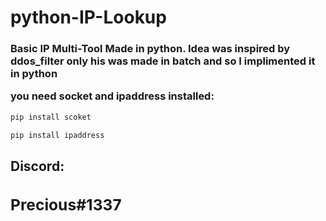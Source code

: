 # <h1>python-IP-Lookup</h1>
<h3>Basic IP Multi-Tool Made in python. Idea was inspired by ddos_filter only his was made in batch and so I implimented it in python 

you need socket and ipaddress installed:</h3>
```sh
pip install scoket
```
```sh
pip install ipaddress
```
<h2>Discord:<h/h2>
  <h3>Precious#1337</h3>
